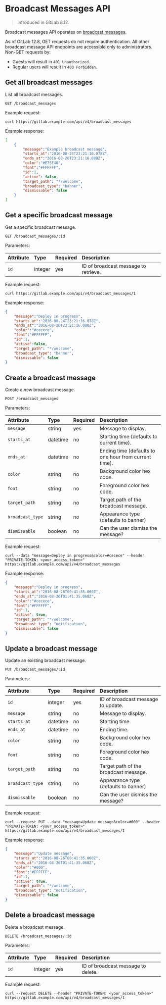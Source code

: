 # Broadcast Messages API

> Introduced in GitLab 8.12.

Broadcast messages API operates on [broadcast messages](../user/admin_area/broadcast_messages.md).

As of GitLab 12.8, GET requests do not require authentication. All other broadcast message API endpoints are accessible only to administrators. Non-GET requests by:

- Guests will result in `401 Unauthorized`.
- Regular users will result in `403 Forbidden`.

## Get all broadcast messages

List all broadcast messages.

```plaintext
GET /broadcast_messages
```

Example request:

```shell
curl https://gitlab.example.com/api/v4/broadcast_messages
```

Example response:

```json
[
    {
        "message":"Example broadcast message",
        "starts_at":"2016-08-24T23:21:16.078Z",
        "ends_at":"2016-08-26T23:21:16.080Z",
        "color":"#E75E40",
        "font":"#FFFFFF",
        "id":1,
        "active": false,
        "target_path": "*/welcome",
        "broadcast_type": "banner",
        "dismissable": false
    }
]
```

## Get a specific broadcast message

Get a specific broadcast message.

```plaintext
GET /broadcast_messages/:id
```

Parameters:

| Attribute | Type    | Required | Description                          |
|:----------|:--------|:---------|:-------------------------------------|
| `id`      | integer | yes      | ID of broadcast message to retrieve. |

Example request:

```shell
curl https://gitlab.example.com/api/v4/broadcast_messages/1
```

Example response:

```json
{
    "message":"Deploy in progress",
    "starts_at":"2016-08-24T23:21:16.078Z",
    "ends_at":"2016-08-26T23:21:16.080Z",
    "color":"#cecece",
    "font":"#FFFFFF",
    "id":1,
    "active":false,
    "target_path": "*/welcome",
    "broadcast_type": "banner",
    "dismissable": false
}
```

## Create a broadcast message

Create a new broadcast message.

```plaintext
POST /broadcast_messages
```

Parameters:

| Attribute       | Type     | Required | Description                                           |
|:----------------|:---------|:---------|:------------------------------------------------------|
| `message`       | string   | yes      | Message to display.                                   |
| `starts_at`     | datetime | no       | Starting time (defaults to current time).             |
| `ends_at`       | datetime | no       | Ending time (defaults to one hour from current time). |
| `color`         | string   | no       | Background color hex code.                            |
| `font`          | string   | no       | Foreground color hex code.                            |
| `target_path`   | string   | no       | Target path of the broadcast message.                 |
| `broadcast_type`| string   | no       | Appearance type (defaults to banner)                  |
| `dismissable`   | boolean  | no       | Can the user dismiss the message?                     |

Example request:

```shell
curl --data "message=Deploy in progress&color=#cecece" --header "PRIVATE-TOKEN: <your_access_token>" https://gitlab.example.com/api/v4/broadcast_messages
```

Example response:

```json
{
    "message":"Deploy in progress",
    "starts_at":"2016-08-26T00:41:35.060Z",
    "ends_at":"2016-08-26T01:41:35.060Z",
    "color":"#cecece",
    "font":"#FFFFFF",
    "id":1,
    "active": true,
    "target_path": "*/welcome",
    "broadcast_type": "notification",
    "dismissable": false
}
```

## Update a broadcast message

Update an existing broadcast message.

```plaintext
PUT /broadcast_messages/:id
```

Parameters:

| Attribute       | Type     | Required | Description                           |
|:----------------|:---------|:---------|:--------------------------------------|
| `id`            | integer  | yes      | ID of broadcast message to update.    |
| `message`       | string   | no       | Message to display.                   |
| `starts_at`     | datetime | no       | Starting time.                        |
| `ends_at`       | datetime | no       | Ending time.                          |
| `color`         | string   | no       | Background color hex code.            |
| `font`          | string   | no       | Foreground color hex code.            |
| `target_path`   | string   | no       | Target path of the broadcast message. |
| `broadcast_type`| string   | no       | Appearance type (defaults to banner)  |
| `dismissable`   | boolean  | no       | Can the user dismiss the message?     |

Example request:

```shell
curl --request PUT --data "message=Update message&color=#000" --header "PRIVATE-TOKEN: <your_access_token>" https://gitlab.example.com/api/v4/broadcast_messages/1
```

Example response:

```json
{
    "message":"Update message",
    "starts_at":"2016-08-26T00:41:35.060Z",
    "ends_at":"2016-08-26T01:41:35.060Z",
    "color":"#000",
    "font":"#FFFFFF",
    "id":1,
    "active": true,
    "target_path": "*/welcome",
    "broadcast_type": "notification",
    "dismissable": false
}
```

## Delete a broadcast message

Delete a broadcast message.

```shell
DELETE /broadcast_messages/:id
```

Parameters:

| Attribute | Type    | Required | Description                        |
|:----------|:--------|:---------|:-----------------------------------|
| `id`      | integer | yes      | ID of broadcast message to delete. |

Example request:

```shell
curl --request DELETE --header "PRIVATE-TOKEN: <your_access_token>" https://gitlab.example.com/api/v4/broadcast_messages/1
```
